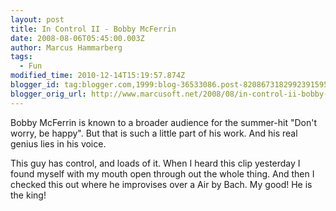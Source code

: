 ```yaml
---
layout: post
title: In Control II - Bobby McFerrin
date: 2008-08-06T05:45:00.003Z
author: Marcus Hammarberg
tags:
  - Fun
modified_time: 2010-12-14T15:19:57.874Z
blogger_id: tag:blogger.com,1999:blog-36533086.post-8208673182992391595
blogger_orig_url: http://www.marcusoft.net/2008/08/in-control-ii-bobby-mcferrin.html
---
```


Bobby McFerrin is known to a broader
audience for the summer-hit "Don't worry, be happy". But that is such a
little part of his work. And his real genius lies in his voice.

This guy has control, and loads of it. When I heard this clip yesterday
I found myself with my mouth open through out the whole thing.
And then I checked this out where he improvises over a Air by Bach. My
good! He is the king!
